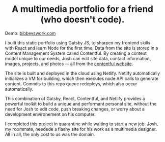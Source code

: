 <h1 align="center">
  A multimedia portfolio for a friend (who doesn't code).
</h1>

Demo: [bibbeyswork.com](https://bibbeyswork.com)

I built this static portfolio using Gatsby JS, to sharpen my frontend skills with React and learn Node for the first time. Data from the site is stored in a Content Management System called Contentful. By creating a content model unique to our needs, Josh can edit site data, contact information, images, projects, and photos -- all from the [contentful website](https://contentful.com). 

The site is built and deployed in the cloud using Netlify. Netlify automatically initializes a VM for building, which then executes node API calls to generate content. Commits to this repo queue redeploys, which also occur automatically.

This combination of Gatsby, React, Contentful, and Netlify provides a powerful toolkit to build a unique and performant personal site, without the need for Josh to edit code, push breaking changes, or worry about a development environement on his computer. 

I completed this project in quarantine while waiting to start a new job. Josh, my roommate, needede a flashy site for his work as a multimedia designer. All in all, the only cost to us was the domain. 
